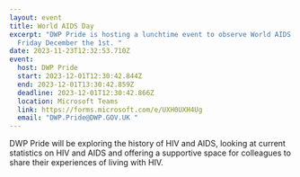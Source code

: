 ```yaml
---
layout: event
title: World AIDS Day
excerpt: "DWP Pride is hosting a lunchtime event to observe World AIDS Day on
  Friday December the 1st. "
date: 2023-11-23T12:32:53.710Z
event:
  host: DWP Pride
  start: 2023-12-01T12:30:42.844Z
  end: 2023-12-01T13:30:42.859Z
  deadline: 2023-12-01T12:30:42.866Z
  location: Microsoft Teams
  link: https://forms.microsoft.com/e/UXH0UXH4Ug
  email: "DWP.Pride@DWP.GOV.UK "
---
```

DWP Pride will be exploring the history of HIV and AIDS, looking at current statistics on HIV and AIDS and offering a supportive space for colleagues to share their experiences of living with HIV. 